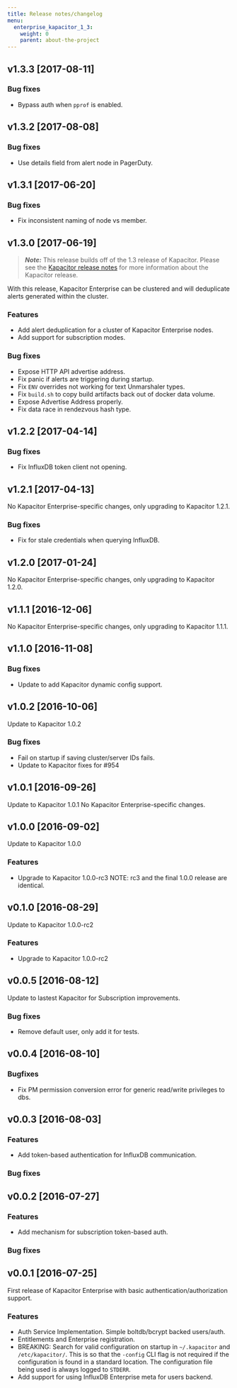 ```yaml
---
title: Release notes/changelog
menu:
  enterprise_kapacitor_1_3:
    weight: 0
    parent: about-the-project
---
```


## v1.3.3 [2017-08-11]

### Bug fixes

- Bypass auth when `pprof` is enabled.

## v1.3.2 [2017-08-08]

### Bug fixes

- Use details field from alert node in PagerDuty.

## v1.3.1 [2017-06-20]

### Bug fixes

- Fix inconsistent naming of node vs member.

## v1.3.0 [2017-06-19]

> ***Note:*** This release builds off of the 1.3 release of Kapacitor. Please see the [Kapacitor release
> notes](https://docs.influxdata.com/kapacitor/v1.3/about_the_project/releasenotes-changelog/) for more information about the Kapacitor release.

With this release, Kapacitor Enterprise can be clustered and will deduplicate alerts generated within the cluster.

### Features

- Add alert deduplication for a cluster of Kapacitor Enterprise nodes.
- Add support for subscription modes.

### Bug fixes

- Expose HTTP API advertise address.
- Fix panic if alerts are triggering during startup.
- Fix `ENV` overrides not working for text Unmarshaler types.
- Fix `build.sh` to copy build artifacts back out of docker data volume.
- Expose Advertise Address properly.
- Fix data race in rendezvous hash type.

## v1.2.2 [2017-04-14]

### Bug fixes

- Fix InfluxDB token client not opening.

## v1.2.1 [2017-04-13]

No Kapacitor Enterprise-specific changes, only upgrading to Kapacitor 1.2.1.

### Bug fixes

- Fix for stale credentials when querying InfluxDB.

## v1.2.0 [2017-01-24]

No Kapacitor Enterprise-specific changes, only upgrading to Kapacitor 1.2.0.

## v1.1.1 [2016-12-06]

No Kapacitor Enterprise-specific changes, only upgrading to Kapacitor 1.1.1.

## v1.1.0 [2016-11-08]

### Bug fixes

- Update to add Kapacitor dynamic config support.

## v1.0.2 [2016-10-06]

Update to Kapacitor 1.0.2

### Bug fixes

- Fail on startup if saving cluster/server IDs fails.
- Update to Kapacitor fixes for #954

## v1.0.1 [2016-09-26]

Update to Kapacitor 1.0.1
No Kapacitor Enterprise-specific changes.

## v1.0.0 [2016-09-02]

Update to Kapacitor 1.0.0

### Features

- Upgrade to Kapacitor 1.0.0-rc3
    NOTE: rc3 and the final 1.0.0 release are identical.

## v0.1.0 [2016-08-29]

Update to Kapacitor 1.0.0-rc2

### Features

- Upgrade to Kapacitor 1.0.0-rc2

## v0.0.5 [2016-08-12]

Update to lastest Kapacitor for Subscription improvements.

### Bug fixes

- Remove default user, only add it for tests.

## v0.0.4 [2016-08-10]

### Bugfixes

- Fix PM permission conversion error for generic read/write privileges to dbs.

## v0.0.3 [2016-08-03]

### Features

- Add token-based authentication for InfluxDB communication.

### Bug fixes

## v0.0.2 [2016-07-27]

### Features

- Add mechanism for subscription token-based auth.

### Bug fixes

## v0.0.1 [2016-07-25]

First release of Kapacitor Enterprise with basic authentication/authorization support.

### Features

- Auth Service Implementation. Simple boltdb/bcrypt backed users/auth.
- Entitlements and Enterprise registration.
- BREAKING: Search for valid configuration on startup in `~/.kapacitor` and `/etc/kapacitor/`.
    This is so that the `-config` CLI flag is not required if the configuration is found in a standard location.
    The configuration file being used is always logged to `STDERR`.
- Add support for using InfluxDB Enterprise meta for users backend.
